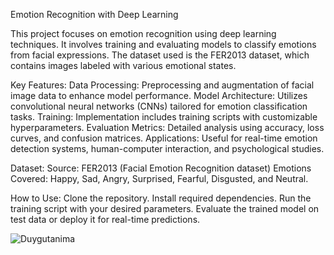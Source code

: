 Emotion Recognition with Deep Learning

This project focuses on emotion recognition using deep learning techniques. It involves training and evaluating models to classify emotions from facial expressions. The dataset used is the FER2013 dataset, which contains images labeled with various emotional states.

Key Features:
Data Processing: Preprocessing and augmentation of facial image data to enhance model performance.
Model Architecture: Utilizes convolutional neural networks (CNNs) tailored for emotion classification tasks.
Training: Implementation includes training scripts with customizable hyperparameters.
Evaluation Metrics: Detailed analysis using accuracy, loss curves, and confusion matrices.
Applications: Useful for real-time emotion detection systems, human-computer interaction, and psychological studies.

Dataset:
Source: FER2013 (Facial Emotion Recognition dataset)
Emotions Covered: Happy, Sad, Angry, Surprised, Fearful, Disgusted, and Neutral.

How to Use:
Clone the repository.
Install required dependencies.
Run the training script with your desired parameters.
Evaluate the trained model on test data or deploy it for real-time predictions.

![Duygutanima](https://github.com/user-attachments/assets/9b57dc7d-153a-475e-ad06-6bde52caaa08)


